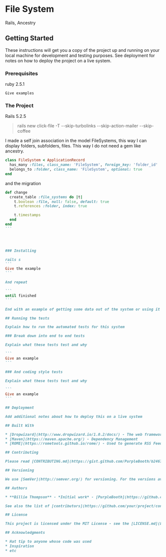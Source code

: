 # File System

Rails, Ancestry

## Getting Started

These instructions will get you a copy of the project up and running on your local machine for development and testing purposes. See deployment for notes on how to deploy the project on a live system.

### Prerequisites

ruby 2.5.1

```
Give examples
```

### The Project
Rails 5.2.5
> rails new click-file -T --skip-turbolinks --skip-action-mailer --skip-coffee

I made a self join association in the model FileSystems, this way I can display folders, subfolders, files.
This way I do not need a gem like ancestry.

``` ruby
class FileSystem < ApplicationRecord
  has_many :files, class_name: 'FileSystem', foreign_key: 'folder_id'
  belongs_to :folder, class_name: 'FileSystem', optional: true
end
```

and the migration
```` ruby
def change
  create_table :file_systems do |t|
    t.boolean :file, null: false, default: true
    t.references :folder, index: true

    t.timestamps
  end
end
```




### Installing

rails s
```
Give the example
```

And repeat

```
until finished
```

End with an example of getting some data out of the system or using it for a little demo

## Running the tests

Explain how to run the automated tests for this system

### Break down into end to end tests

Explain what these tests test and why

```
Give an example
```

### And coding style tests

Explain what these tests test and why

```
Give an example
```

## Deployment

Add additional notes about how to deploy this on a live system

## Built With

* [Dropwizard](http://www.dropwizard.io/1.0.2/docs/) - The web framework used
* [Maven](https://maven.apache.org/) - Dependency Management
* [ROME](https://rometools.github.io/rome/) - Used to generate RSS Feeds

## Contributing

Please read [CONTRIBUTING.md](https://gist.github.com/PurpleBooth/b24679402957c63ec426) for details on our code of conduct, and the process for submitting pull requests to us.

## Versioning

We use [SemVer](http://semver.org/) for versioning. For the versions available, see the [tags on this repository](https://github.com/your/project/tags). 

## Authors

* **Billie Thompson** - *Initial work* - [PurpleBooth](https://github.com/PurpleBooth)

See also the list of [contributors](https://github.com/your/project/contributors) who participated in this project.

## License

This project is licensed under the MIT License - see the [LICENSE.md](LICENSE.md) file for details

## Acknowledgments

* Hat tip to anyone whose code was used
* Inspiration
* etc
